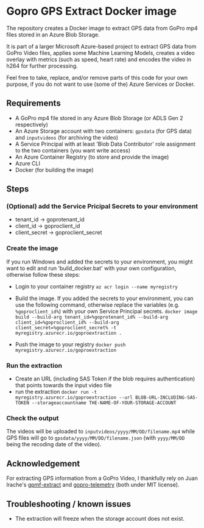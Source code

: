 # Gopro GPS Extract Docker image

The repository creates a Docker image to extract GPS data from GoPro mp4 files stored in an Azure Blob Storage.

It is part of a larger Microsoft Azure-based project to extract GPS data from GoPro Video files, applies some Machine Learning Models, creates a video overlay with metrics (such as speed, heart rate) and encodes the video in h264 for further processing.

Feel free to take, replace, and/or remove parts of this code for your own purpose, if you do not want to use (some of the) Azure Services or Docker.

## Requirements

* A GoPro mp4 file stored in any Azure Blob Storage (or ADLS Gen 2 respectively)
* An Azure Storage account with two containers: ```gpsdata``` (for GPS data) and ```inputvideos``` (for archiving the video)
* A Service Principal with at least 'Blob Data Contributor' role assignment to the two containers (you want write access)
* An Azure Container Registry (to store and provide the image)
* Azure CLI
* Docker (for building the image)

## Steps

### (Optional) add the Service Pricipal Secrets to your environment

* tenant_id -> goprotenant_id
* client_id -> goproclient_id
* client_secret -> goproclient_secret

### Create the image

If you run Windows and added the secrets to your environment, you might want to edit and run 'build_docker.bat' with your own configuration, otherwise follow these steps:

* Login to your container registry ```az acr login --name myregistry```

* Build the image. If you added the secrets to your environment, you can use the following command, otherwise replace the variables (e.g. ```%goproclient_id%```) with your own Service Principal secrets. ```docker image build --build-arg tenant_id=%goprotenant_id% --build-arg client_id=%goproclient_id% --build-arg client_secret=%goproclient_secret% -t myregistry.azurecr.io/goproextraction .```
* Push the image to your registry ```docker push myregistry.azurecr.io/goproextraction```

### Run the extraction

* Create an URL (including SAS Token if the blob requires authentication) that points towards the input video file
* run the extraction ```docker run -t myregistry.azurecr.io/goproextraction --url BLOB-URL-INCLUDING-SAS-TOKEN --storageaccountname THE-NAME-OF-YOUR-STORAGE-ACCOUNT```

### Check the output

The videos will be uploaded to ```inputvideos/yyyy/MM/DD/filename.mp4``` while GPS files will go to ```gpsdata/yyyy/MM/DD/filename.json``` (with ```yyyy/MM/DD``` being the recoding date of the video).

## Acknowledgement

For extracting GPS information from a GoPro Video, I thankfully rely on Juan Irache's [gpmf-extract](https://github.com/JuanIrache/gpmf-extract/blob/master/LICENSE) and [gopro-telemetry](https://github.com/JuanIrache/gopro-telemetry/blob/master/LICENSE.txt) (both under MIT license).

## Troubleshooting / known issues

* The extraction will freeze when the storage account does not exist.

